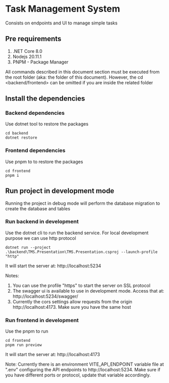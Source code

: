 # Task Management System

Consists on endpoints and UI to manage simple tasks

## Pre requirements

1. .NET Core 8.0
2. Nodejs 20.11.1
3. PNPM - Package Manager

All commands described in this document section must be executed from the root folder (aka: the folder of this document).
However, the cd <backend/frontend> can be omitted if you are inside the related folder

## Install the dependencies

### Backend dependencies

Use dotnet tool to restore the packages

```
cd backend
dotnet restore
```

### Frontend dependencies

Use pnpm to to restore the packages

```
cd frontend
pnpm i
```

## Run project in development mode

Running the project in debug mode will perform the database migration to create the database and tables

### Run backend in development

Use the dotnet cli to run the backend service. For local development purpose we can use http protocol

```
dotnet run --project .\backend\TMS.Presentation\TMS.Presentation.csproj --launch-profile "http"
```

It will start the server at:
http://localhost:5234

Notes:

1. You can use the profile "https" to start the server on SSL protocol
2. The swagger ui is available to use in development mode. Access that at: http://localhost:5234/swagger/
3. Currently the cors settings allow requests from the origin http://localhost:4173. Make sure you have the same host
   
### Run frontend in development

Use the pnpm to run

```
cd frontend
pnpm run preview
```

It will start the server at:
http://localhost:4173

Note: Currently there is an environment VITE_API_ENDPOINT variable file at ".env" configuring the API endpoints to http://localhost:5234. Make sure if you have different ports or protocol, update that variable accordingly.